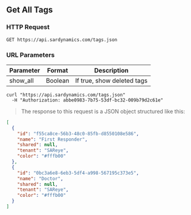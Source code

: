 ## Get All Tags

### HTTP Request

`GET https://api.sardynamics.com/tags.json`

### URL Parameters

| Parameter | Format  | Description                |
| --------- | ------- | -------------------------- |
| show_all  | Boolean | If true, show deleted tags |

```shell
curl "https://api.sardynamics.com/tags.json"
  -H "Authorization: abbe0983-7b75-53df-bc32-009b79d2c61e"
```

> The response to this request is a JSON object structured like this:

```json
[
  {
    "id": "f55ca8ce-56b3-48c0-85fb-d8550108e586",
    "name": "First Responder",
    "shared": null,
    "tenant": "SAReye",
    "color": "#fffb00"
  },
  {
    "id": "0bc3a6e8-6eb3-5df4-a998-567195c373e5",
    "name": "Doctor",
    "shared": null,
    "tenant": "SAReye",
    "color": "#fffb00"
  }
]
```
